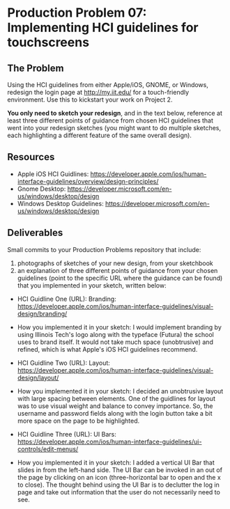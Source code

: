 # Production Problem 07: Implementing HCI guidelines for touchscreens

## The Problem

Using the HCI guidelines from either Apple/iOS, GNOME, or Windows, redesign the login page at
http://my.iit.edu/ for a touch-friendly environment. Use this to kickstart your work on Project 2.

**You only need to sketch your redesign**, and in the text below, reference at least three different
points of guidance from chosen HCI guidelines that went into your redesign sketches (you might
want to do multiple sketches, each highlighting a different feature of the same overall design).

## Resources

* Apple iOS HCI Guidlines:
  https://developer.apple.com/ios/human-interface-guidelines/overview/design-principles/
* Gnome Desktop:
  https://developer.microsoft.com/en-us/windows/desktop/design
* Windows Desktop Guidelines:
  https://developer.microsoft.com/en-us/windows/desktop/design

## Deliverables

Small commits to your Production Problems repository that include:

1) photographs of sketches of your new design, from your sketchbook
2) an explanation of three different points of guidance from your chosen guidelines (point to the
   specific URL where the guidance can be found) that you implemented in your sketch, written below:

* HCI Guidline One (URL): Branding: https://developer.apple.com/ios/human-interface-guidelines/visual-design/branding/
* How you implemented it in your sketch: I would implement branding by using Illinois Tech's logo along with the typeface (Futura) the school uses to brand itself. It would not take much space (unobtrusive) and refined, which is what Apple's iOS HCI guidelines recommend.

* HCI Guidline Two (URL): Layout: https://developer.apple.com/ios/human-interface-guidelines/visual-design/layout/
* How you implemented it in your sketch: I decided an unobtrusive layout with large spacing between elements. One of the guidlines for layout was to use visual weight and balance to convey importance. So, the username and password fields along with the login button take a bit more space on the page to be highlighted.

* HCI Guidline Three (URL): UI Bars: https://developer.apple.com/ios/human-interface-guidelines/ui-controls/edit-menus/
* How you implemented it in your sketch: I added a vertical UI Bar that slides in from the left-hand side. The UI Bar can be invoked in an out of the page by clicking on an icon (three-horizontal bar to open and the x to close). The thought behind using the UI Bar is to declutter the log in page and take out information that the user do not necessarily need to see.
